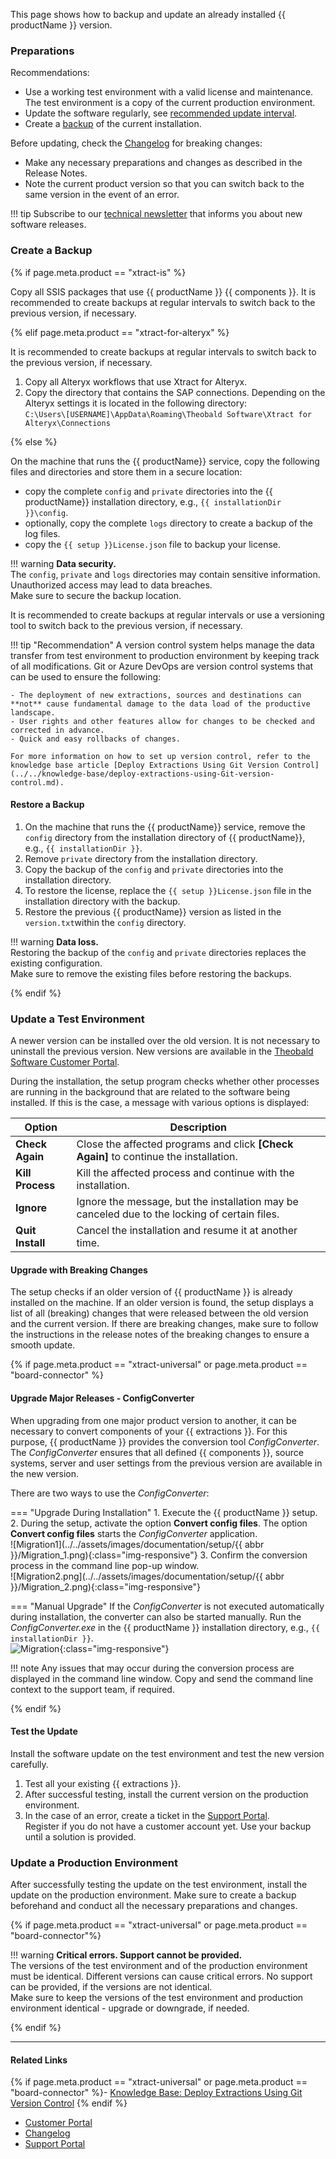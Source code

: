 

This page shows how to backup and update an already installed {{ productName }} version.

### Preparations

Recommendations:

- Use a working test environment with a valid license and maintenance. The test environment is a copy of the current production environment. 
- Update the software regularly, see [recommended update interval](../../changelog.md#recommended-update-interval).
- Create a [backup](#create-a-backup) of the current installation.

Before updating, check the [Changelog](../../changelog.md) for breaking changes: 
- Make any necessary preparations and changes as described in the Release Notes.
- Note the current product version so that you can switch back to the same version in the event of an error.

!!! tip
	Subscribe to our [technical newsletter](https://theobald-software.com/en/newsletter/) that informs you about new software releases.  

### Create a Backup

{% if page.meta.product == "xtract-is" %}

Copy all SSIS packages that use {{ productName }} {{ components }}.
It is recommended to create backups at regular intervals to switch back to the previous version, if necessary.

	
{% elif page.meta.product == "xtract-for-alteryx" %}

It is recommended to create backups at regular intervals to switch back to the previous version, if necessary.

1. Copy all Alteryx workflows that use Xtract for Alteryx.
2. Copy the directory that contains the SAP connections. Depending on the Alteryx settings it is located in the following directory:<br>
`C:\Users\[USERNAME]\AppData\Roaming\Theobald Software\Xtract for Alteryx\Connections`

{% else %}

On the machine that runs the {{ productName}} service, copy the following files and directories and store them in a secure location:

- copy the complete `config` and `private` directories into the {{ productName}} installation directory, e.g., `{{ installationDir }}\config`. 
- optionally, copy the complete `logs` directory to create a backup of the log files. 
- copy the `{{ setup }}License.json` file to backup your license.


!!! warning 
	**Data security.**<br>
    The `config`, `private` and `logs` directories may contain sensitive information. Unauthorized access may lead to data breaches. <br>
	Make sure to secure the backup location.

It is recommended to create backups at regular intervals or use a versioning tool to switch back to the previous version, if necessary.

!!! tip "Recommendation"
	A version control system helps manage the data transfer from test environment to production environment by keeping track of all modifications.
	Git or Azure DevOps are version control systems that can be used to ensure the following:

	- The deployment of new extractions, sources and destinations can **not** cause fundamental damage to the data load of the productive landscape.
	- User rights and other features allow for changes to be checked and corrected in advance.
	- Quick and easy rollbacks of changes.

	For more information on how to set up version control, refer to the knowledge base article [Deploy Extractions Using Git Version Control](../../knowledge-base/deploy-extractions-using-Git-version-control.md).

#### Restore a Backup

1. On the machine that runs the {{ productName}} service, remove the `config` directory from the installation directory of {{ productName}}, e.g., `{{ installationDir }}`.
2. Remove `private` directory from the installation directory.
3. Copy the backup of the `config` and `private` directories into the installation directory.
4. To restore the license, replace the `{{ setup }}License.json` file in the installation directory with the backup.
5. Restore the previous {{ productName}} version as listed in the `version.txt`within the `config` directory.

!!! warning 
	**Data loss.**<br>
    Restoring the backup of the `config` and `private` directories replaces the existing configuration. <br>
	Make sure to remove the existing files before restoring the backups.

{% endif %}

### Update a Test Environment

A newer version can be installed over the old version. It is not necessary to uninstall the previous version. 
New versions are available in the [Theobald Software Customer Portal](https://my.theobald-software.com).

During the installation, the setup program checks whether other processes are running in the background that are related to the software being installed. 
If this is the case, a message with various options is displayed: 

| Option | Description |
|--------|-------------|
| **Check Again** | Close the affected programs and click **[Check Again]** to continue the installation.  | 
|  **Kill Process**  | Kill the affected process and continue with the installation. | 
|  **Ignore**  | Ignore the message, but the installation may be canceled due to the locking of certain files. | 
|  **Quit Install**  | Cancel the installation and resume it at another time. | 

#### Upgrade with Breaking Changes

The setup checks if an older version of {{ productName }} is already installed on the machine. 
If an older version is found, the setup displays a list of all (breaking) changes that were released between the old version and the current version.
If there are breaking changes, make sure to follow the instructions in the release notes of the breaking changes to ensure a smooth update.

{% if page.meta.product == "xtract-universal" or page.meta.product == "board-connector" %}

#### Upgrade Major Releases - ConfigConverter

When upgrading from one major product version to another, it can be necessary to convert components of your {{ extractions }}.
For this purpose, {{ productName }} provides the conversion tool *ConfigConverter*.
The *ConfigConverter* ensures that all defined {{ components }}, source systems, server and user settings from the previous version are available in the new version. 

There are two ways to use the *ConfigConverter*:

=== "Upgrade During Installation"
	1. Execute the {{ productName }} setup.
	2. During the setup, activate the option **Convert config files**. 
	The option **Convert config files** starts the *ConfigConverter* application.<br> 
	![Migration1](../../assets/images/documentation/setup/{{ abbr }}/Migration_1.png){:class="img-responsive"}
	3. Confirm the conversion process in the command line pop-up window.  
	![Migration2.png](../../assets/images/documentation/setup/{{ abbr }}/Migration_2.png){:class="img-responsive"}

=== "Manual Upgrade"
	If the *ConfigConverter* is not executed automatically during installation, the converter can also be started manually.
	Run the *ConfigConverter.exe* in the {{ productName }} installation directory, e.g., `{{ installationDir }}`. <br>
	![Migration](../../assets/images/documentation/setup/Migration.png){:class="img-responsive"}

!!! note
    Any issues that may occur during the conversion process are displayed in the command line window. Copy and send the command line context to the support team, if required.

{% endif %}

#### Test the Update

Install the software update on the test environment and test the new version carefully. 

1. Test all your existing {{ extractions }}.  
2. After successful testing, install the current version on the production environment.    
3. In the case of an error, create a ticket in the [Support Portal](https://support.theobald-software.com). <br>
 Register if you do not have a customer account yet. Use your backup until a solution is provided.

### Update a Production Environment

After successfully testing the update on the test environment, install the update on the production environment. 
Make sure to create a backup beforehand and conduct all the necessary preparations and changes. 

{% if page.meta.product == "xtract-universal" or page.meta.product == "board-connector"%}

!!! warning 
	**Critical errors. Support cannot be provided.**<br>
    The versions of the test environment and of the production environment must be identical. Different versions can cause critical errors. No support can be provided, if the versions are not identical. <br>
	Make sure to keep the versions of the test environment and production environment identical - upgrade or downgrade, if needed.
	
{% endif %}

****
#### Related Links
{% if page.meta.product == "xtract-universal" or page.meta.product == "board-connector" %}- [Knowledge Base: Deploy Extractions Using Git Version Control](../../knowledge-base/deploy-extractions-using-Git-version-control.md) {% endif %}
- [Customer Portal](https://my.theobald-software.com)
- [Changelog](../../changelog.md)
- [Support Portal](https://support.theobald-software.com)


